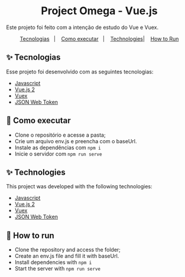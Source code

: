 <h1 align="center">Project Omega - Vue.js</h1>

Este projeto foi feito com a intenção de estudo do Vue e Vuex.
<p align="center">
  <a href="#-tecnologias">Tecnologias</a>&nbsp;&nbsp;&nbsp;|&nbsp;&nbsp;&nbsp;
  <a href="#-como-executar">Como executar</a>&nbsp;&nbsp;&nbsp;|&nbsp;&nbsp;&nbsp;
    <a href="#-technologies">Technologies</a>|&nbsp;&nbsp;&nbsp;
     <a href="#-how-to-run">How to Run</a>
</p>

## ✨ Tecnologias

Esse projeto foi desenvolvido com as seguintes tecnologias:

- [Javascript](https://developer.mozilla.org/pt-BR/docs/Web/JavaScript)
- [Vue.js 2 ](https://vuejs.org/)
- [Vuex](https://vuex.vuejs.org/)
- [JSON Web Token](https://jwt.io/)


## 🚀 Como executar


- Clone o repositório e acesse a pasta;
- Crie um arquivo env.js e preencha com o baseUrl.
- Instale as dependências com `npm i`
- Inicie o servidor com `npm run serve`

## ✨ Technologies

This project was developed with the following technologies:

- [Javascript](https://developer.mozilla.org/pt-BR/docs/Web/JavaScript)
- [Vue.js 2 ](https://vuejs.org/)
- [Vuex](https://vuex.vuejs.org/)
- [JSON Web Token](https://jwt.io/)


## 🚀 How to run


- Clone the repository and access the folder;
- Create an env.js file and fill it with baseUrl.
- Install dependencies with `npm i`
- Start the server with `npm run serve`
